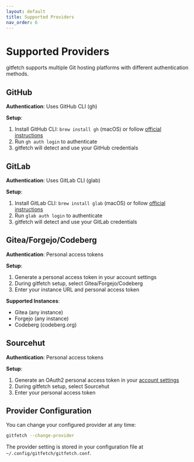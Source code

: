 ```yaml
---
layout: default
title: Supported Providers
nav_order: 6
---
```


# Supported Providers

gitfetch supports multiple Git hosting platforms with different authentication methods.

## GitHub

**Authentication**: Uses GitHub CLI (gh)

**Setup**:

1. Install GitHub CLI: `brew install gh` (macOS) or follow [official instructions](https://cli.github.com/)
2. Run `gh auth login` to authenticate
3. gitfetch will detect and use your GitHub credentials

## GitLab

**Authentication**: Uses GitLab CLI (glab)

**Setup**:

1. Install GitLab CLI: `brew install glab` (macOS) or follow [official instructions](https://gitlab.com/gitlab-org/cli)
2. Run `glab auth login` to authenticate
3. gitfetch will detect and use your GitLab credentials

## Gitea/Forgejo/Codeberg

**Authentication**: Personal access tokens

**Setup**:

1. Generate a personal access token in your account settings
2. During gitfetch setup, select Gitea/Forgejo/Codeberg
3. Enter your instance URL and personal access token

**Supported Instances**:

- Gitea (any instance)
- Forgejo (any instance)
- Codeberg (codeberg.org)

## Sourcehut

**Authentication**: Personal access tokens

**Setup**:

1. Generate an OAuth2 personal access token in your [account settings](https://meta.sr.ht/oauth2)
2. During gitfetch setup, select Sourcehut
3. Enter your personal access token

## Provider Configuration

You can change your configured provider at any time:

```bash
gitfetch --change-provider
```

The provider setting is stored in your configuration file at `~/.config/gitfetch/gitfetch.conf`.
